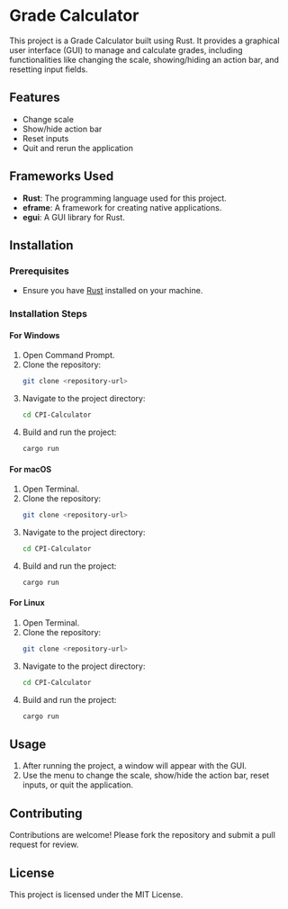 # Grade Calculator

This project is a Grade Calculator built using Rust. It provides a graphical user interface (GUI) to manage and calculate grades, including functionalities like changing the scale, showing/hiding an action bar, and resetting input fields.

## Features

- Change scale
- Show/hide action bar
- Reset inputs
- Quit and rerun the application

## Frameworks Used

- **Rust**: The programming language used for this project.
- **eframe**: A framework for creating native applications.
- **egui**: A GUI library for Rust.

## Installation

### Prerequisites

- Ensure you have [Rust](https://www.rust-lang.org/tools/install) installed on your machine.

### Installation Steps

#### For Windows

1. Open Command Prompt.
2. Clone the repository:
    ```sh
    git clone <repository-url>
    ```
3. Navigate to the project directory:
    ```sh
    cd CPI-Calculator
    ```
4. Build and run the project:
    ```sh
    cargo run
    ```

#### For macOS

1. Open Terminal.
2. Clone the repository:
    ```sh
    git clone <repository-url>
    ```
3. Navigate to the project directory:
    ```sh
    cd CPI-Calculator
    ```
4. Build and run the project:
    ```sh
    cargo run
    ```

#### For Linux

1. Open Terminal.
2. Clone the repository:
    ```sh
    git clone <repository-url>
    ```
3. Navigate to the project directory:
    ```sh
    cd CPI-Calculator
    ```
4. Build and run the project:
    ```sh
    cargo run
    ```

## Usage

1. After running the project, a window will appear with the GUI.
2. Use the menu to change the scale, show/hide the action bar, reset inputs, or quit the application.

## Contributing

Contributions are welcome! Please fork the repository and submit a pull request for review.

## License

This project is licensed under the MIT License.
